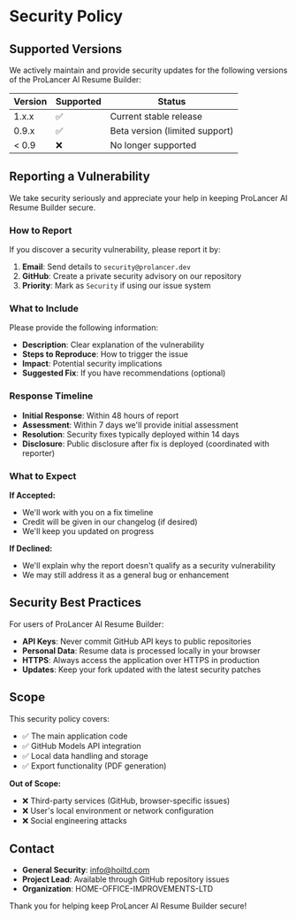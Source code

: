 # Security Policy

## Supported Versions

We actively maintain and provide security updates for the following versions of the ProLancer AI Resume Builder:

| Version | Supported          | Status |
| ------- | ------------------ | ------ |
| 1.x.x   | :white_check_mark: | Current stable release |
| 0.9.x   | :white_check_mark: | Beta version (limited support) |
| < 0.9   | :x:                | No longer supported |

## Reporting a Vulnerability

We take security seriously and appreciate your help in keeping ProLancer AI Resume Builder secure.

### How to Report

If you discover a security vulnerability, please report it by:

1. **Email**: Send details to `security@prolancer.dev` 
2. **GitHub**: Create a private security advisory on our repository
3. **Priority**: Mark as `Security` if using our issue system

### What to Include

Please provide the following information:
- **Description**: Clear explanation of the vulnerability
- **Steps to Reproduce**: How to trigger the issue
- **Impact**: Potential security implications
- **Suggested Fix**: If you have recommendations (optional)

### Response Timeline

- **Initial Response**: Within 48 hours of report
- **Assessment**: Within 7 days we'll provide initial assessment
- **Resolution**: Security fixes typically deployed within 14 days
- **Disclosure**: Public disclosure after fix is deployed (coordinated with reporter)

### What to Expect

**If Accepted:**
- We'll work with you on a fix timeline
- Credit will be given in our changelog (if desired)
- We'll keep you updated on progress

**If Declined:**
- We'll explain why the report doesn't qualify as a security vulnerability
- We may still address it as a general bug or enhancement

## Security Best Practices

For users of ProLancer AI Resume Builder:

- **API Keys**: Never commit GitHub API keys to public repositories
- **Personal Data**: Resume data is processed locally in your browser
- **HTTPS**: Always access the application over HTTPS in production
- **Updates**: Keep your fork updated with the latest security patches

## Scope

This security policy covers:
- ✅ The main application code
- ✅ GitHub Models API integration
- ✅ Local data handling and storage
- ✅ Export functionality (PDF generation)

**Out of Scope:**
- ❌ Third-party services (GitHub, browser-specific issues)
- ❌ User's local environment or network configuration
- ❌ Social engineering attacks

## Contact

- **General Security**: info@hoiltd.com
- **Project Lead**: Available through GitHub repository issues
- **Organization**: HOME-OFFICE-IMPROVEMENTS-LTD

Thank you for helping keep ProLancer AI Resume Builder secure! 
